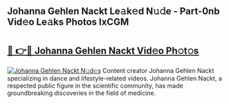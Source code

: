 ## Johanna Gehlen Nackt Le𝚊k𝚎d N𝚞𝚍e - Part-0nb Vid𝚎o Le𝚊ks Photos IxCGM

# <h2><a href="http://fb89n9l.evod.top/?m=Johanna+Gehlen+Nackt">🔗 👉🔴 Johanna Gehlen Nackt Vid𝚎o Ph𝚘t𝚘s</a></h2>

[![Johanna Gehlen Nackt N𝚞d𝚎s](https://i.imgur.com/8V9OHl7.gif)](http://fb89n9l.evod.top/?m=Johanna+Gehlen+Nackt)
Content creator Johanna Gehlen Nackt specializing in dance and lifestyle-related videos. Johanna Gehlen Nackt, a respected public figure in the scientific community, has made groundbreaking discoveries in the field of medicine. 
